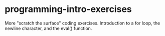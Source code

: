 # programming-intro-exercises
More "scratch the surface" coding exercises.  Introduction to a for loop, the newline character, and the eval() function.
